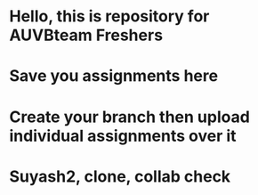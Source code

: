 # Hello, this is repository for AUVBteam Freshers

# Save you assignments here

# Create your branch then upload individual assignments over it

# Suyash2, clone, collab check



